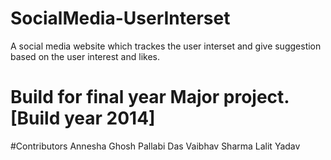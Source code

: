 # SocialMedia-UserInterset
A social media website which trackes the user interset and give suggestion based on the user interest and likes.

# Build for final year Major project.[Build year 2014]

#Contributors
Annesha Ghosh
Pallabi Das
Vaibhav Sharma
Lalit Yadav


